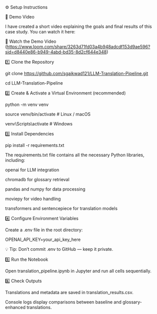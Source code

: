 ⚙️ Setup Instructions

🎥 Demo Video



I have created a short video explaining the goals and final results of this case study. You can watch it here:



🔗 Watch the Demo Video (https://www.loom.com/share/3263d71fd03a4b948adcdf153d9ae596?sid=d8440e86-b949-4abd-bd35-8d2cf644e348)



1️⃣ Clone the Repository



git clone https://github.com/sgaikwad121/LLM-Translation-Pipeline.git

cd LLM-Translation-Pipeline





2️⃣ Create \& Activate a Virtual Environment (recommended)



python -m venv venv

source venv/bin/activate      # Linux / macOS

venv\\Scripts\\activate         # Windows





3️⃣ Install Dependencies



pip install -r requirements.txt





The requirements.txt file contains all the necessary Python libraries, including:



openai for LLM integration



chromadb for glossary retrieval



pandas and numpy for data processing



moviepy for video handling



transformers and sentencepiece for translation models



4️⃣ Configure Environment Variables

Create a .env file in the root directory:



OPENAI\_API\_KEY=your\_api\_key\_here





💡 Tip: Don’t commit .env to GitHub — keep it private.



5️⃣ Run the Notebook

Open translation\_pipeline.ipynb in Jupyter and run all cells sequentially.



6️⃣ Check Outputs

Translations and metadata are saved in translation\_results.csv.

Console logs display comparisons between baseline and glossary-enhanced translations.

